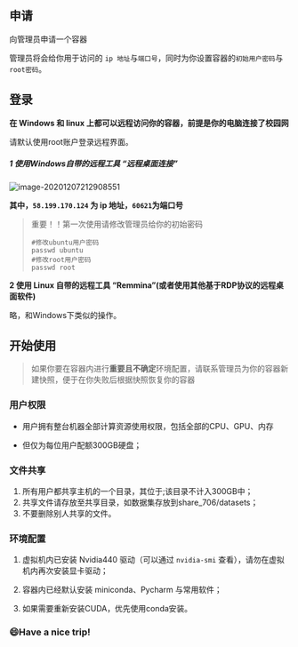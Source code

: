## 申请

向管理员申请一个容器

管理员将会给你用于访问的 `ip 地址`与`端口号`，同时为你设置容器的`初始用户密码`与`root密码`。



## 登录

**在 Windows 和 linux 上都可以远程访问你的容器，前提是你的电脑连接了校园网**

请默认使用root账户登录远程界面。

##### 1 使用Windows自带的远程工具 “远程桌面连接”

![image-20201207212908551](E:\Typora图片\image-20201207212908551.png)

**其中，`58.199.170.124` 为 ip 地址，`60621`为端口号**

> 重要！！第一次使用请修改管理员给你的初始密码
>
> ```
> #修改ubuntu用户密码
> passwd ubuntu
> #修改root用户密码
> passwd root
> ```



**2 使用 Linux 自带的远程工具 “Remmina”(或者使用其他基于RDP协议的远程桌面软件)** 

略，和Windows下类似的操作。





## 开始使用

> 如果你要在容器内进行**重要且不确定**环境配置，请联系管理员为你的容器新建快照，便于在你失败后根据快照恢复你的容器

### 用户权限

- 用户拥有整台机器全部计算资源使用权限，包括全部的CPU、GPU、内存

- 但仅为每位用户配额300GB硬盘；



### 文件共享

1. 所有用户都共享主机的一个目录，其位于;该目录不计入300GB中；
2. 共享文件请存放至共享目录，如数据集存放到share_706/datasets；
3. 不要删除别人共享的文件。



### 环境配置

1. 虚拟机内已安装 Nvidia440 驱动（可以通过 `nvidia-smi` 查看），请勿在虚拟机内再次安装显卡驱动；

2. 容器内已经默认安装 miniconda、Pycharm 与常用软件；

3. 如果需要重新安装CUDA，优先使用conda安装。



### :smile:Have a nice trip!